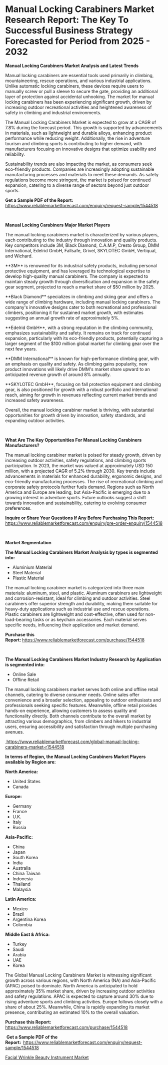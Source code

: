 <p><h1>Manual Locking Carabiners Market Research Report: The Key To Successful Business Strategy Forecasted for Period from 2025 - 2032</h1></p><p><strong>Manual Locking Carabiners Market Analysis and Latest Trends</strong></p>
<p><p>Manual locking carabiners are essential tools used primarily in climbing, mountaineering, rescue operations, and various industrial applications. Unlike automatic locking carabiners, these devices require users to manually screw or pull a sleeve to secure the gate, providing an additional layer of protection against accidental unhooking. The market for manual locking carabiners has been experiencing significant growth, driven by increasing outdoor recreational activities and heightened awareness of safety in climbing and industrial environments.</p><p>The Manual Locking Carabiners Market is expected to grow at a CAGR of 7.8% during the forecast period. This growth is supported by advancements in materials, such as lightweight and durable alloys, enhancing product performance while reducing weight. Additionally, the rise in adventure tourism and climbing sports is contributing to higher demand, with manufacturers focusing on innovative designs that optimize usability and reliability.</p><p>Sustainability trends are also impacting the market, as consumers seek eco-friendly products. Companies are increasingly adopting sustainable manufacturing processes and materials to meet these demands. As safety regulations become more stringent, the market is poised for continued expansion, catering to a diverse range of sectors beyond just outdoor sports.</p></p>
<p><strong>Get a Sample PDF of the Report:&nbsp;</strong> <a href="https://www.reliablemarketforecast.com/enquiry/request-sample/1544518?utm_campaign=2200&utm_medium=2&utm_source=Github&utm_content=ia&utm_term=09022025&utm_id=manual-locking-carabiners">https://www.reliablemarketforecast.com/enquiry/request-sample/1544518</a></p>
<p>&nbsp;</p>
<p><strong>Manual Locking Carabiners Major Market Players</strong></p>
<p><p>The manual locking carabiners market is characterized by various players, each contributing to the industry through innovation and quality products. Key competitors include 3M, Black Diamond, C.A.M.P, Cresto Group, DMM International, Edelrid GmbH, Fallsafe, Grivel, SKYLOTEC GmbH, Vertiqual, and Wichard.</p><p>**3M** is renowned for its industrial safety products, including personal protective equipment, and has leveraged its technological expertise to develop high-quality manual carabiners. The company is expected to maintain steady growth through diversification and expansion in the safety gear segment, projected to reach a market share of $50 million by 2025.</p><p>**Black Diamond** specializes in climbing and skiing gear and offers a wide range of climbing hardware, including manual locking carabiners. The company's innovative designs cater to both recreational and professional climbers, positioning it for sustained market growth, with estimates suggesting an annual growth rate of approximately 5%.</p><p>**Edelrid GmbH**, with a strong reputation in the climbing community, emphasizes sustainability and safety. It remains on track for continued expansion, particularly with its eco-friendly products, potentially capturing a larger segment of the $100 million global market for climbing gear over the next few years.</p><p>**DMM International** is known for high-performance climbing gear, with an emphasis on quality and safety. As climbing gains popularity, new product innovations will likely drive DMM's market share upward to an anticipated revenue growth of around 8% annually.</p><p>**SKYLOTEC GmbH**, focusing on fall protection equipment and climbing gear, is also positioned for growth with a robust portfolio and international reach, aiming for growth in revenues reflecting current market trends and increased safety awareness. </p><p>Overall, the manual locking carabiner market is thriving, with substantial opportunities for growth driven by innovation, safety standards, and expanding outdoor activities.</p></p>
<p>&nbsp;</p>
<p><strong>What Are The Key Opportunities For Manual Locking Carabiners Manufacturers?</strong></p>
<p><p>The manual locking carabiner market is poised for steady growth, driven by increasing outdoor activities, safety regulations, and climbing sports participation. In 2023, the market was valued at approximately USD 150 million, with a projected CAGR of 5.2% through 2030. Key trends include advancements in materials for enhanced durability, ergonomic designs, and eco-friendly manufacturing processes. The rise of recreational climbing and corporate safety protocols further fuels demand. Regions such as North America and Europe are leading, but Asia-Pacific is emerging due to a growing interest in adventure sports. Future outlooks suggest a shift towards innovation and sustainability, catering to evolving consumer preferences.</p></p>
<p><strong>Inquire or Share Your Questions If Any Before Purchasing This Report:</strong> <a href="https://www.reliablemarketforecast.com/enquiry/pre-order-enquiry/1544518?utm_campaign=2200&utm_medium=2&utm_source=Github&utm_content=ia&utm_term=09022025&utm_id=manual-locking-carabiners">https://www.reliablemarketforecast.com/enquiry/pre-order-enquiry/1544518</a></p>
<p>&nbsp;</p>
<p><strong>Market Segmentation</strong></p>
<p><strong>The Manual Locking Carabiners Market Analysis by types is segmented into:</strong></p>
<p><ul><li>Aluminium Material</li><li>Steel Material</li><li>Plastic Material</li></ul></p>
<p><p>The manual locking carabiner market is categorized into three main materials: aluminum, steel, and plastic. Aluminum carabiners are lightweight and corrosion-resistant, ideal for climbing and outdoor activities. Steel carabiners offer superior strength and durability, making them suitable for heavy-duty applications such as industrial use and rescue operations. Plastic carabiners are lightweight and cost-effective, often used for non-load-bearing tasks or as keychain accessories. Each material serves specific needs, influencing their application and market demand.</p></p>
<p><strong>Purchase this Report:&nbsp;</strong><a href="https://www.reliablemarketforecast.com/purchase/1544518?utm_campaign=2200&utm_medium=2&utm_source=Github&utm_content=ia&utm_term=09022025&utm_id=manual-locking-carabiners">https://www.reliablemarketforecast.com/purchase/1544518</a></p>
<p>&nbsp;</p>
<p><strong>The Manual Locking Carabiners Market Industry Research by Application is segmented into:</strong></p>
<p><ul><li>Online Sale</li><li>Offline Retail</li></ul></p>
<p><p>The manual locking carabiners market serves both online and offline retail channels, catering to diverse consumer needs. Online sales offer convenience and a broader selection, appealing to outdoor enthusiasts and professionals seeking specific features. Meanwhile, offline retail provides hands-on experience, allowing customers to assess quality and functionality directly. Both channels contribute to the overall market by attracting various demographics, from climbers and hikers to industrial users, ensuring accessibility and satisfaction through multiple purchasing avenues.</p></p>
<p><a href="https://www.reliablemarketforecast.com/global-manual-locking-carabiners-market-r1544518?utm_campaign=2200&utm_medium=2&utm_source=Github&utm_content=ia&utm_term=09022025&utm_id=manual-locking-carabiners">&nbsp;https://www.reliablemarketforecast.com/global-manual-locking-carabiners-market-r1544518</a></p>
<p><strong>In terms of Region, the Manual Locking Carabiners Market Players available by Region are:</strong></p>
<p>
    <p> <strong> North America: </strong>
        <ul>
            <li>United States</li>
            <li>Canada</li>
        </ul>
        </p> 
    <p> <strong> Europe: </strong>
        <ul>
            <li>Germany</li>
            <li>France</li>
            <li>U.K.</li>
            <li>Italy</li>
            <li>Russia</li>
        </ul>
        </p> 
    <p> <strong> Asia-Pacific: </strong>
        <ul>
            <li>China</li>
            <li>Japan</li>
            <li>South Korea</li>
            <li>India</li>
            <li>Australia</li>
            <li>China Taiwan</li>
            <li>Indonesia</li>
            <li>Thailand</li>
            <li>Malaysia</li>
        </ul>
        </p> 
    <p> <strong> Latin America: </strong>
        <ul>
            <li>Mexico</li>
            <li>Brazil</li>
            <li>Argentina Korea</li>
            <li>Colombia</li>
        </ul>
        </p> 
    <p> <strong> Middle East & Africa: </strong>
        <ul>
            <li>Turkey</li>
            <li>Saudi</li>
            <li>Arabia</li>
            <li>UAE</li>
            <li>Korea</li>
        </ul>
    </p>
    </p>
<p><p>The Global Manual Locking Carabiners Market is witnessing significant growth across various regions, with North America (NA) and Asia-Pacific (APAC) poised to dominate. North America is anticipated to hold approximately 35% market share, driven by increasing outdoor activities and safety regulations. APAC is expected to capture around 30% due to rising adventure sports and climbing activities. Europe follows closely with a share of about 25%. Meanwhile, China is rapidly expanding its market presence, contributing an estimated 10% to the overall valuation.</p></p>
<p><strong>Purchase this Report: </strong><a href="https://www.reliablemarketforecast.com/purchase/1544518?utm_campaign=2200&utm_medium=2&utm_source=Github&utm_content=ia&utm_term=09022025&utm_id=manual-locking-carabiners">https://www.reliablemarketforecast.com/purchase/1544518</a></p>
<p>&nbsp;<strong>Get a Sample PDF of the Report:&nbsp;&nbsp;</strong><a href="https://www.reliablemarketforecast.com/enquiry/request-sample/1544518?utm_campaign=2200&utm_medium=2&utm_source=Github&utm_content=ia&utm_term=09022025&utm_id=manual-locking-carabiners">https://www.reliablemarketforecast.com/enquiry/request-sample/1544518</a></p>
<p><strong></strong></p>
<p><p><a href="https://github.com/skerretflossie9297/Market-Research-Report-List-1/blob/main/facial-wrinkle-beauty-instrument-market.md?utm_campaign=2200&utm_medium=2&utm_source=Github&utm_content=ia&utm_term=09022025&utm_id=manual-locking-carabiners">Facial Wrinkle Beauty Instrument Market</a></p></p>
